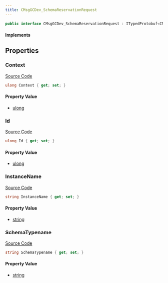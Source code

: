 ```yaml
---
title: CMsgGCDev_SchemaReservationRequest
---
```


```csharp
public interface CMsgGCDev_SchemaReservationRequest : ITypedProtobuf<CMsgGCDev_SchemaReservationRequest>, INativeHandle
```

#### Implements

## Properties

### Context

[Source Code](https://github.com/swiftly-solution/swiftlys2/blob/beta/managed/src/SwiftlyS2.Generated/Protobufs/Interfaces/CMsgGCDev_SchemaReservationRequest.cs#L19)

```csharp
ulong Context { get; set; }
```

#### Property Value

- [ulong](https://learn.microsoft.com/dotnet/api/system.uint64)

### Id

[Source Code](https://github.com/swiftly-solution/swiftlys2/blob/beta/managed/src/SwiftlyS2.Generated/Protobufs/Interfaces/CMsgGCDev_SchemaReservationRequest.cs#L22)

```csharp
ulong Id { get; set; }
```

#### Property Value

- [ulong](https://learn.microsoft.com/dotnet/api/system.uint64)

### InstanceName

[Source Code](https://github.com/swiftly-solution/swiftlys2/blob/beta/managed/src/SwiftlyS2.Generated/Protobufs/Interfaces/CMsgGCDev_SchemaReservationRequest.cs#L16)

```csharp
string InstanceName { get; set; }
```

#### Property Value

- [string](https://learn.microsoft.com/dotnet/api/system.string)

### SchemaTypename

[Source Code](https://github.com/swiftly-solution/swiftlys2/blob/beta/managed/src/SwiftlyS2.Generated/Protobufs/Interfaces/CMsgGCDev_SchemaReservationRequest.cs#L13)

```csharp
string SchemaTypename { get; set; }
```

#### Property Value

- [string](https://learn.microsoft.com/dotnet/api/system.string)

